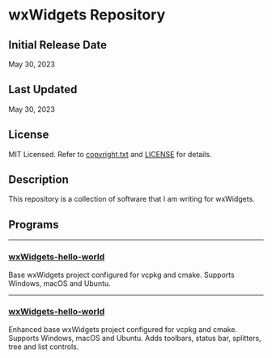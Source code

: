 # wxWidgets Repository

## Initial Release Date
May 30, 2023

## Last Updated
May 30, 2023

## License

MIT Licensed. Refer to [copyright.txt](copyright.txt) and [LICENSE](LICENSE) for details.

## Description

This repository is a collection of software that I am writing for wxWidgets.

## Programs

***
### [wxWidgets-hello-world](wxWidgets-hello-world)

Base wxWidgets project configured for vcpkg and cmake. Supports Windows, macOS and Ubuntu.

***
### [wxWidgets-hello-world](wxWidgets-tree-list)

Enhanced base wxWidgets project configured for vcpkg and cmake. Supports Windows, macOS and Ubuntu. Adds toolbars, status bar, splitters, tree and list controls.
